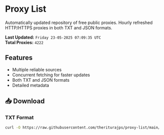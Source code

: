 # Proxy List

Automatically updated repository of free public proxies. Hourly refreshed HTTP/HTTPS proxies in both TXT and JSON formats.

**Last Updated:** `Friday 23-05-2025 07:09:35 UTC`  
**Total Proxies:** `4222`

## Features
- Multiple reliable sources
- Concurrent fetching for faster updates
- Both TXT and JSON formats
- Detailed metadata

## 📥 Download

### TXT Format
```bash
curl -O https://raw.githubusercontent.com/theriturajps/proxy-list/main/proxies.txt